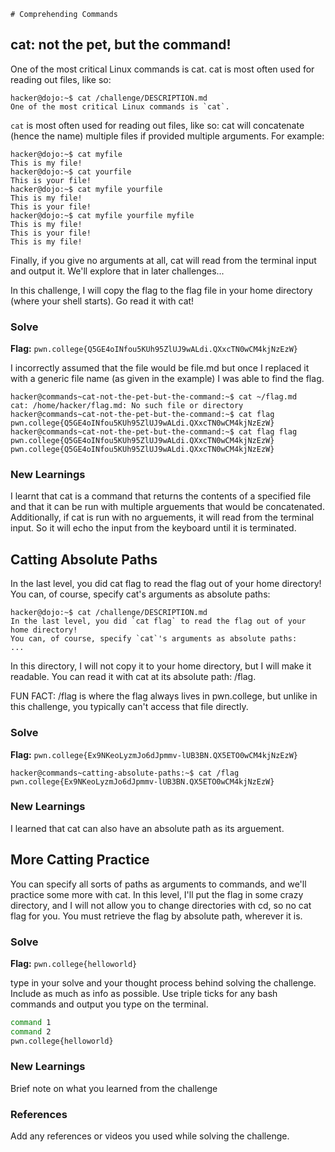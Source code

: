 	# Comprehending Commands

## cat: not the pet, but the command!
One of the most critical Linux commands is cat. cat is most often used for reading out files, like so:
```
hacker@dojo:~$ cat /challenge/DESCRIPTION.md
One of the most critical Linux commands is `cat`.
```
`cat` is most often used for reading out files, like so:
cat will concatenate (hence the name) multiple files if provided multiple arguments. For example:
```
hacker@dojo:~$ cat myfile
This is my file!
hacker@dojo:~$ cat yourfile
This is your file!
hacker@dojo:~$ cat myfile yourfile
This is my file!
This is your file!
hacker@dojo:~$ cat myfile yourfile myfile
This is my file!
This is your file!
This is my file!
```
Finally, if you give no arguments at all, cat will read from the terminal input and output it. We'll explore that in later challenges...

In this challenge, I will copy the flag to the flag file in your home directory (where your shell starts). Go read it with cat!

### Solve
**Flag:** `pwn.college{Q5GE4oINfou5KUh95ZlUJ9wALdi.QXxcTN0wCM4kjNzEzW}`

I incorrectly assumed that the file would be file.md but once I replaced it with a generic file name (as given in the example) I was able to find the flag.

```
hacker@commands~cat-not-the-pet-but-the-command:~$ cat ~/flag.md
cat: /home/hacker/flag.md: No such file or directory
hacker@commands~cat-not-the-pet-but-the-command:~$ cat flag
pwn.college{Q5GE4oINfou5KUh95ZlUJ9wALdi.QXxcTN0wCM4kjNzEzW}
hacker@commands~cat-not-the-pet-but-the-command:~$ cat flag flag
pwn.college{Q5GE4oINfou5KUh95ZlUJ9wALdi.QXxcTN0wCM4kjNzEzW}
pwn.college{Q5GE4oINfou5KUh95ZlUJ9wALdi.QXxcTN0wCM4kjNzEzW}
```

### New Learnings
I learnt that cat is a command that returns the contents of a specified file and that it can be run with multiple arguements that would be concatenated. Additionally, if cat is run with no arguements, it will read from the terminal input. 
So it will echo the input from the keyboard until it is terminated. 



## Catting Absolute Paths
In the last level, you did cat flag to read the flag out of your home directory! You can, of course, specify cat's arguments as absolute paths:
```
hacker@dojo:~$ cat /challenge/DESCRIPTION.md
In the last level, you did `cat flag` to read the flag out of your home directory!
You can, of course, specify `cat`'s arguments as absolute paths:
...
```
In this directory, I will not copy it to your home directory, but I will make it readable. You can read it with cat at its absolute path: /flag.

FUN FACT: /flag is where the flag always lives in pwn.college, but unlike in this challenge, you typically can't access that file directly.

### Solve
**Flag:** `pwn.college{Ex9NKeoLyzmJo6dJpmmv-lUB3BN.QX5ETO0wCM4kjNzEzW}`

```
hacker@commands~catting-absolute-paths:~$ cat /flag
pwn.college{Ex9NKeoLyzmJo6dJpmmv-lUB3BN.QX5ETO0wCM4kjNzEzW}
```

### New Learnings
I learned that cat can also have an absolute path as its arguement.



## More Catting Practice
You can specify all sorts of paths as arguments to commands, and we'll practice some more with cat. In this level, I'll put the flag in some crazy directory, and I will not allow you to change directories with cd, so no cat flag for you. You must retrieve the flag by absolute path, wherever it is.

### Solve
**Flag:** `pwn.college{helloworld}`

type in your solve and your thought process behind solving the challenge. Include as much as info as possible. Use triple ticks for any bash commands and output you type on the terminal.

```bash
command 1
command 2
pwn.college{helloworld}
```

### New Learnings
Brief note on what you learned from the challenge

### References 
Add any references or videos you used while solving the challenge.


